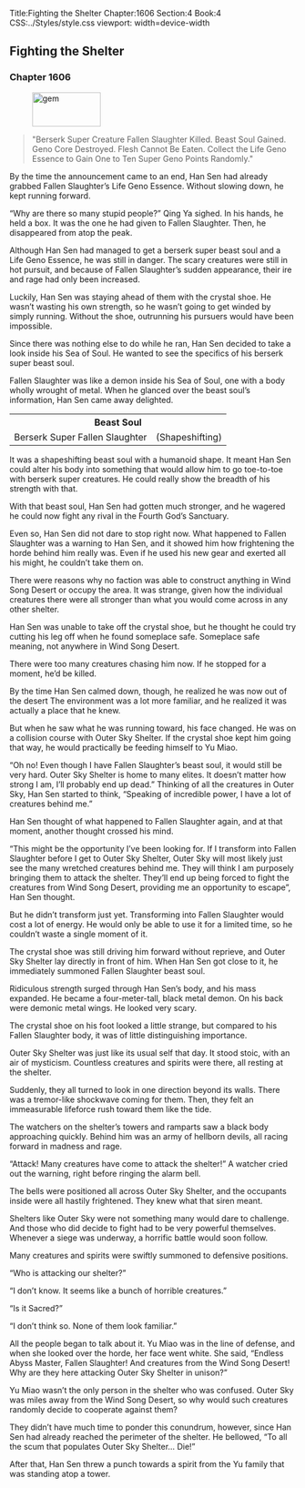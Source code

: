 Title:Fighting the Shelter 
Chapter:1606 
Section:4 
Book:4 
CSS:../Styles/style.css 
viewport: width=device-width
  
## Fighting the Shelter
### Chapter 1606
  
<figure>
	<img src="../Images/gem.gif" alt="gem" id="gem" width="120" height="60" />
</figure>
  

  
> "Berserk Super Creature Fallen Slaughter Killed. Beast Soul Gained. Geno Core Destroyed. Flesh Cannot Be Eaten. Collect the Life Geno Essence to Gain One to Ten Super Geno Points Randomly."

By the time the announcement came to an end, Han Sen had already grabbed Fallen Slaughter’s Life Geno Essence. Without slowing down, he kept running forward.

“Why are there so many stupid people?” Qing Ya sighed. In his hands, he held a box. It was the one he had given to Fallen Slaughter. Then, he disappeared from atop the peak.

Although Han Sen had managed to get a berserk super beast soul and a Life Geno Essence, he was still in danger. The scary creatures were still in hot pursuit, and because of Fallen Slaughter’s sudden appearance, their ire and rage had only been increased.

Luckily, Han Sen was staying ahead of them with the crystal shoe. He wasn’t wasting his own strength, so he wasn’t going to get winded by simply running. Without the shoe, outrunning his pursuers would have been impossible.

Since there was nothing else to do while he ran, Han Sen decided to take a look inside his Sea of Soul. He wanted to see the specifics of his berserk super beast soul.

Fallen Slaughter was like a demon inside his Sea of Soul, one with a body wholly wrought of metal. When he glanced over the beast soul’s information, Han Sen came away delighted.

<div class="tables">
	<table class="beast">
		<tr>
			<th colspan="2">Beast Soul</th>
		</tr><tr>
			<td>Berserk Super Fallen Slaughter</td>
			<td>(Shapeshifting)</td>
		</tr>
	</table>
	<!-- Berserk Super Beast Soul Fallen Slaughter: Transformation-type-->
</div> 

It was a shapeshifting beast soul with a humanoid shape. It meant Han Sen could alter his body into something that would allow him to go toe-to-toe with berserk super creatures. He could really show the breadth of his strength with that.

With that beast soul, Han Sen had gotten much stronger, and he wagered he could now fight any rival in the Fourth God’s Sanctuary.

Even so, Han Sen did not dare to stop right now. What happened to Fallen Slaughter was a warning to Han Sen, and it showed him how frightening the horde behind him really was. Even if he used his new gear and exerted all his might, he couldn’t take them on.

There were reasons why no faction was able to construct anything in Wind Song Desert or occupy the area. It was strange, given how the individual creatures there were all stronger than what you would come across in any other shelter.

Han Sen was unable to take off the crystal shoe, but he thought he could try cutting his leg off when he found someplace safe. Someplace safe meaning, not anywhere in Wind Song Desert.

There were too many creatures chasing him now. If he stopped for a moment, he’d be killed.

By the time Han Sen calmed down, though, he realized he was now out of the desert The environment was a lot more familiar, and he realized it was actually a place that he knew.

But when he saw what he was running toward, his face changed. He was on a collision course with Outer Sky Shelter. If the crystal shoe kept him going that way, he would practically be feeding himself to Yu Miao.

“Oh no! Even though I have Fallen Slaughter’s beast soul, it would still be very hard. Outer Sky Shelter is home to many elites. It doesn’t matter how strong I am, I’ll probably end up dead.” Thinking of all the creatures in Outer Sky, Han Sen started to think, “Speaking of incredible power, I have a lot of creatures behind me.”

Han Sen thought of what happened to Fallen Slaughter again, and at that moment, another thought crossed his mind.

“This might be the opportunity I’ve been looking for. If I transform into Fallen Slaughter before I get to Outer Sky Shelter, Outer Sky will most likely just see the many wretched creatures behind me. They will think I am purposely bringing them to attack the shelter. They’ll end up being forced to fight the creatures from Wind Song Desert, providing me an opportunity to escape”, Han Sen thought.

But he didn’t transform just yet. Transforming into Fallen Slaughter would cost a lot of energy. He would only be able to use it for a limited time, so he couldn’t waste a single moment of it.

The crystal shoe was still driving him forward without reprieve, and Outer Sky Shelter lay directly in front of him. When Han Sen got close to it, he immediately summoned Fallen Slaughter beast soul.

Ridiculous strength surged through Han Sen’s body, and his mass expanded. He became a four-meter-tall, black metal demon. On his back were demonic metal wings. He looked very scary.

The crystal shoe on his foot looked a little strange, but compared to his Fallen Slaughter body, it was of little distinguishing importance.

Outer Sky Shelter was just like its usual self that day. It stood stoic, with an air of mysticism. Countless creatures and spirits were there, all resting at the shelter.

Suddenly, they all turned to look in one direction beyond its walls. There was a tremor-like shockwave coming for them. Then, they felt an immeasurable lifeforce rush toward them like the tide.

The watchers on the shelter’s towers and ramparts saw a black body approaching quickly. Behind him was an army of hellborn devils, all racing forward in madness and rage.

“Attack! Many creatures have come to attack the shelter!” A watcher cried out the warning, right before ringing the alarm bell.

The bells were positioned all across Outer Sky Shelter, and the occupants inside were all hastily frightened. They knew what that siren meant.

Shelters like Outer Sky were not something many would dare to challenge. And those who did decide to fight had to be very powerful themselves. Whenever a siege was underway, a horrific battle would soon follow.

Many creatures and spirits were swiftly summoned to defensive positions.

“Who is attacking our shelter?”

“I don’t know. It seems like a bunch of horrible creatures.”

“Is it Sacred?”

“I don’t think so. None of them look familiar.”

All the people began to talk about it. Yu Miao was in the line of defense, and when she looked over the horde, her face went white. She said, “Endless Abyss Master, Fallen Slaughter! And creatures from the Wind Song Desert! Why are they here attacking Outer Sky Shelter in unison?”

Yu Miao wasn’t the only person in the shelter who was confused. Outer Sky was miles away from the Wind Song Desert, so why would such creatures randomly decide to cooperate against them?

They didn’t have much time to ponder this conundrum, however, since Han Sen had already reached the perimeter of the shelter. He bellowed, “To all the scum that populates Outer Sky Shelter… Die!”

After that, Han Sen threw a punch towards a spirit from the Yu family that was standing atop a tower.